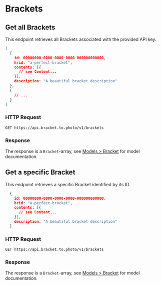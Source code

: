 # Brackets
## Get all Brackets
This endpoint retrieves all Brackets associated with the provided API key.

```json
[
  {
    id: 00000000-0000-0000-0000-000000000000,
    hrid: "a-perfect-bracket",
    contents: [{
      // see Content...
    }],
    description: "A beautiful bracket description"
  },
  {
    // ...
  }
]
```

### HTTP Request
`GET https://api.bracket.to.photo/v1/brackets`

### Response
The response is a `Bracket`-array, see [Models > Bracket](#bracket) for model documentation.

## Get a specific Bracket
This endpoint retrieves a specific Bracket identified by its ID.

```json
  {
    id: 00000000-0000-0000-0000-000000000000,
    hrid: "a-perfect-bracket",
    contents: [{
      // see Content...
    }],
    description: "A beautiful bracket description"
  }
```

### HTTP Request
`GET https://api.bracket.to.photo/v1/brackets`

### Response
The response is a `Bracket`-array, see [Models > Bracket](#bracket) for model documentation.